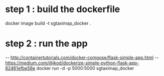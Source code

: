 
# step 1  : build the dockerfile 
docker image build -t sgtaximap_docker .

# step 2 : run the app 
-- http://containertutorials.com/docker-compose/flask-simple-app.html
-- https://medium.com/@ikod/dockerize-simple-python-flask-app-62461efbe58e
docker run -d -p 5000:5000 sgtaximap_docker